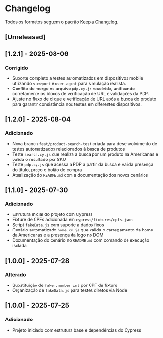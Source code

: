 # Changelog

Todos os formatos seguem o padrão [Keep a Changelog](https://keepachangelog.com/pt-BR/1.0.0/).

## [Unreleased]

## [1.2.1] - 2025-08-06
### Corrigido
- Suporte completo a testes automatizados em dispositivos mobile utilizando `viewport` e `user-agent` para simulação realista.
- Conflito de merge no arquivo `pdp.cy.js` resolvido, unificando corretamente os blocos de verificação de URL e validações da PDP.
- Ajuste no fluxo de clique e verificação de URL após a busca do produto para garantir consistência nos testes em diferentes dispositivos.


## [1.2.0] - 2025-08-04
### Adicionado
- Nova branch `feat/product-search-test` criada para desenvolvimento de testes automatizados relacionados à busca de produtos
- Teste `search.cy.js` que realiza a busca por um produto na Americanas e valida o resultado por SKU
- Teste `pdp.cy.js` que acessa a PDP a partir da busca e valida presença do título, preço e botão de compra
- Atualização do `README.md` com a documentação dos novos cenários


## [1.1.0] - 2025-07-30
### Adicionado
- Estrutura inicial do projeto com Cypress
- Fixture de CPFs adicionada em `cypress/fixtures/cpfs.json`
- Script `fakeData.js` com suporte a dados fixos
- Cenário automatizado `home.cy.js` que valida o carregamento da home da Americanas e a presença da logo no DOM
- Documentação do cenário no `README.md` com comando de execução isolada


## [1.0.0] - 2025-07-28
### Alterado
- Substituição de `faker.number.int` por CPF da fixture
- Organização de `fakeData.js` para testes diretos via Node

## [1.0.0] - 2025-07-25
### Adicionado
- Projeto iniciado com estrutura base e dependências do Cypress
